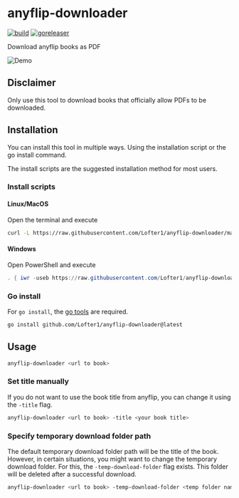 # anyflip-downloader

[![build](https://github.com/Lofter1/anyflip-downloader/actions/workflows/build.yml/badge.svg)](https://github.com/Lofter1/anyflip-downloader/actions/workflows/build.yml)
[![goreleaser](https://github.com/Lofter1/anyflip-downloader/actions/workflows/release.yml/badge.svg)](https://github.com/Lofter1/anyflip-downloader/actions/workflows/release.yml)

Download anyflip books as PDF

![Demo](/assets/demo.gif)

## Disclaimer

Only use this tool to download books that officially allow PDFs to be downloaded.

## Installation
You can install this tool in multiple ways. Using the installation script or the go install command.

The install scripts are the suggested installation method for most users. 

### Install scripts

#### Linux/MacOS
Open the terminal and execute
```sh
curl -L https://raw.githubusercontent.com/Lofter1/anyflip-downloader/main/scripts/install.sh | /usr/bin/env bash
```

#### Windows
Open PowerShell and execute
```PowerShell
. { iwr -useb https://raw.githubusercontent.com/Lofter1/anyflip-downloader/main/scripts/install.ps1 } | iex;
```

### Go install
For `go install`, the [go tools](https://go.dev/doc/install) are required.

```sh
go install github.com/Lofter1/anyflip-downloader@latest
```

## Usage

```sh
anyflip-downloader <url to book>
```

### Set title manually

If you do not want to use the book title from anyflip, you can change it using the `-title` flag.

```sh
anyflip-downloader <url to book> -title <your book title>
```

### Specify temporary download folder path

The default temporary download folder path will be the title of the book. However, in certain situations, you might want to change the temporary download folder. For this, the `-temp-download-folder` flag exists. This folder will be deleted after a successful download.

```sh
anyflip-downloader <url to book> -temp-download-folder <temp folder name>
```

